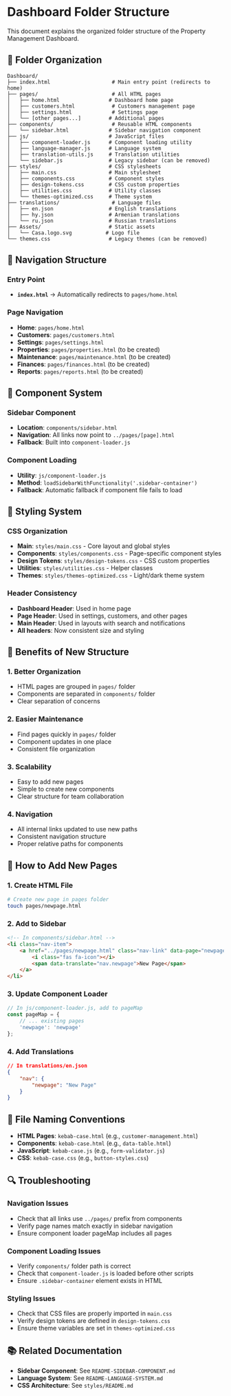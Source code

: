 # Dashboard Folder Structure

This document explains the organized folder structure of the Property Management Dashboard.

## 📁 Folder Organization

```
Dashboard/
├── index.html                    # Main entry point (redirects to home)
├── pages/                        # All HTML pages
│   ├── home.html                # Dashboard home page
│   ├── customers.html            # Customers management page
│   ├── settings.html             # Settings page
│   └── [other pages...]         # Additional pages
├── components/                   # Reusable HTML components
│   └── sidebar.html             # Sidebar navigation component
├── js/                          # JavaScript files
│   ├── component-loader.js      # Component loading utility
│   ├── language-manager.js      # Language system
│   ├── translation-utils.js     # Translation utilities
│   └── sidebar.js               # Legacy sidebar (can be removed)
├── styles/                      # CSS stylesheets
│   ├── main.css                 # Main stylesheet
│   ├── components.css           # Component styles
│   ├── design-tokens.css        # CSS custom properties
│   ├── utilities.css            # Utility classes
│   └── themes-optimized.css     # Theme system
├── translations/                 # Language files
│   ├── en.json                  # English translations
│   ├── hy.json                  # Armenian translations
│   └── ru.json                  # Russian translations
├── Assets/                      # Static assets
│   └── Casa.logo.svg           # Logo file
└── themes.css                   # Legacy themes (can be removed)
```

## 🔗 Navigation Structure

### Entry Point
- **`index.html`** → Automatically redirects to `pages/home.html`

### Page Navigation
- **Home**: `pages/home.html`
- **Customers**: `pages/customers.html`
- **Settings**: `pages/settings.html`
- **Properties**: `pages/properties.html` (to be created)
- **Maintenance**: `pages/maintenance.html` (to be created)
- **Finances**: `pages/finances.html` (to be created)
- **Reports**: `pages/reports.html` (to be created)

## 📱 Component System

### Sidebar Component
- **Location**: `components/sidebar.html`
- **Navigation**: All links now point to `../pages/[page].html`
- **Fallback**: Built into `component-loader.js`

### Component Loading
- **Utility**: `js/component-loader.js`
- **Method**: `loadSidebarWithFunctionality('.sidebar-container')`
- **Fallback**: Automatic fallback if component file fails to load

## 🎨 Styling System

### CSS Organization
- **Main**: `styles/main.css` - Core layout and global styles
- **Components**: `styles/components.css` - Page-specific component styles
- **Design Tokens**: `styles/design-tokens.css` - CSS custom properties
- **Utilities**: `styles/utilities.css` - Helper classes
- **Themes**: `styles/themes-optimized.css` - Light/dark theme system

### Header Consistency
- **Dashboard Header**: Used in home page
- **Page Header**: Used in settings, customers, and other pages
- **Main Header**: Used in layouts with search and notifications
- **All headers**: Now consistent size and styling

## 🚀 Benefits of New Structure

### 1. **Better Organization**
- HTML pages are grouped in `pages/` folder
- Components are separated in `components/` folder
- Clear separation of concerns

### 2. **Easier Maintenance**
- Find pages quickly in `pages/` folder
- Component updates in one place
- Consistent file organization

### 3. **Scalability**
- Easy to add new pages
- Simple to create new components
- Clear structure for team collaboration

### 4. **Navigation**
- All internal links updated to use new paths
- Consistent navigation structure
- Proper relative paths for components

## 🔧 How to Add New Pages

### 1. Create HTML File
```bash
# Create new page in pages folder
touch pages/newpage.html
```

### 2. Add to Sidebar
```html
<!-- In components/sidebar.html -->
<li class="nav-item">
    <a href="../pages/newpage.html" class="nav-link" data-page="newpage">
        <i class="fas fa-icon"></i>
        <span data-translate="nav.newpage">New Page</span>
    </a>
</li>
```

### 3. Update Component Loader
```javascript
// In js/component-loader.js, add to pageMap
const pageMap = {
    // ... existing pages
    'newpage': 'newpage'
};
```

### 4. Add Translations
```json
// In translations/en.json
{
    "nav": {
        "newpage": "New Page"
    }
}
```

## 📝 File Naming Conventions

- **HTML Pages**: `kebab-case.html` (e.g., `customer-management.html`)
- **Components**: `kebab-case.html` (e.g., `data-table.html`)
- **JavaScript**: `kebab-case.js` (e.g., `form-validator.js`)
- **CSS**: `kebab-case.css` (e.g., `button-styles.css`)

## 🔍 Troubleshooting

### Navigation Issues
- Check that all links use `../pages/` prefix from components
- Verify page names match exactly in sidebar navigation
- Ensure component loader pageMap includes all pages

### Component Loading Issues
- Verify `components/` folder path is correct
- Check that `component-loader.js` is loaded before other scripts
- Ensure `.sidebar-container` element exists in HTML

### Styling Issues
- Check that CSS files are properly imported in `main.css`
- Verify design tokens are defined in `design-tokens.css`
- Ensure theme variables are set in `themes-optimized.css`

## 📚 Related Documentation

- **Sidebar Component**: See `README-SIDEBAR-COMPONENT.md`
- **Language System**: See `README-LANGUAGE-SYSTEM.md`
- **CSS Architecture**: See `styles/README.md`
